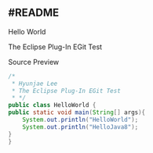 #README
---
Hello World  

The Eclipse Plug-In EGit Test

Source Preview
```java
/*
 * Hyunjae Lee
 * The Eclipse Plug-In EGit Test
 * */
public class HelloWorld {
public static void main(String[] args){
	System.out.println("HelloWorld");
	System.out.println("HelloJava8");
}
}
```